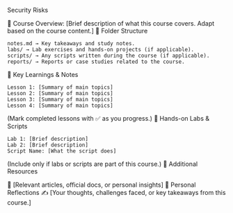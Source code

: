 Security Risks

📖 Course Overview:
[Brief description of what this course covers. Adapt based on the course content.]
📂 Folder Structure

    notes.md → Key takeaways and study notes.
    labs/ → Lab exercises and hands-on projects (if applicable).
    scripts/ → Any scripts written during the course (if applicable).
    reports/ → Reports or case studies related to the course.

📝 Key Learnings & Notes

    Lesson 1: [Summary of main topics]
    Lesson 2: [Summary of main topics]
    Lesson 3: [Summary of main topics]
    Lesson 4: [Summary of main topics]

(Mark completed lessons with ✅ as you progress.)
🔧 Hands-on Labs & Scripts

    Lab 1: [Brief description]
    Lab 2: [Brief description]
    Script Name: [What the script does]

(Include only if labs or scripts are part of this course.)
📌 Additional Resources

🔗 [Relevant articles, official docs, or personal insights]
🎯 Personal Reflections
✍️ [Your thoughts, challenges faced, or key takeaways from this course.]
